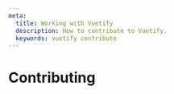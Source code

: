 ```yaml
---
meta:
  title: Working with Vuetify
  description: How to contribute to Vuetify.
  keywords: vuetify contribute
---
```


# Contributing

<carbon-ad />

<up-next />

<vuetify-ad />

<contribute />
